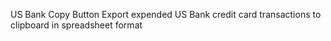 US Bank Copy Button
Export expended US Bank credit card transactions to clipboard in spreadsheet format
